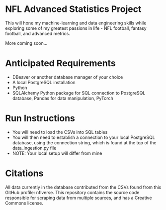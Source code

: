 # NFL Advanced Statistics Project

This will hone my machine-learning and data engineering skills while exploring some of my greatest passions in life - NFL football, fantasy football, and advanced metrics.

More coming soon...

# Anticipated Requirements
* DBeaver or another database manager of your choice
* A local PostgreSQL installation
* Python
* SQLAlchemy Python package for SQL connection to PostgreSQL database, Pandas for data manipulation, PyTorch

# Run Instructions
* You will need to load the CSVs into SQL tables
* You will then need to establish a connection to your local PostgreSQL database, using the connection string, which is found at the top of the data_ingestion.py file
* NOTE: Your local setup will differ from mine

# Citations
All data currently in the database contributed from the CSVs found from this GitHub profile: nflverse. This repository contains the source code responsible for scraping data from multiple sources, and has a Creative Commons license.
